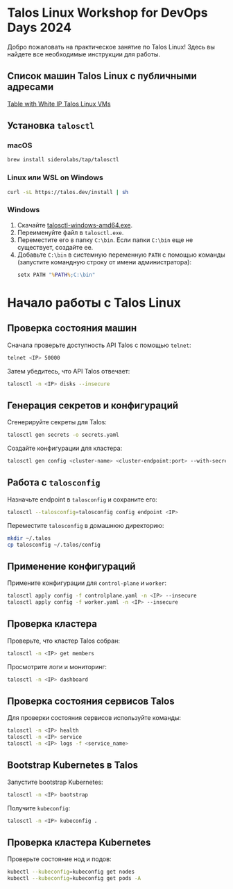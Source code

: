 # Talos Linux Workshop for DevOps Days 2024

Добро пожаловать на практическое занятие по Talos Linux! Здесь вы найдете все необходимые инструкции для работы. 

## Список машин Talos Linux с публичными адресами

[Table with White IP Talos Linux VMs](https://docs.google.com/spreadsheets/d/1Ka_Ru00UYV6pgMDJsYa5aTel1Cu8JeiHs60cwn5-NU4/edit?usp=sharing)

## Установка `talosctl`

### macOS
```bash
brew install siderolabs/tap/talosctl
```

### Linux или WSL on Windows
```bash
curl -sL https://talos.dev/install | sh
```

### Windows
1. Скачайте [talosctl-windows-amd64.exe](https://github.com/siderolabs/talos/releases/download/v1.7.4/talosctl-windows-amd64.exe).
2. Переименуйте файл в `talosctl.exe`.
3. Переместите его в папку `C:\bin`. Если папки `C:\bin` еще не существует, создайте ее.
4. Добавьте `C:\bin` в системную переменную `PATH` с помощью команды (запустите командную строку от имени администратора):
   ```cmd
   setx PATH "%PATH%;C:\bin"
   ```

# Начало работы с Talos Linux

## Проверка состояния машин

Сначала проверьте доступность API Talos с помощью `telnet`:
```bash
telnet <IP> 50000
```

Затем убедитесь, что API Talos отвечает:
```bash
talosctl -n <IP> disks --insecure
```

## Генерация секретов и конфигураций

Сгенерируйте секреты для Talos:
```bash
talosctl gen secrets -o secrets.yaml
```

Создайте конфигурации для кластера:
```bash
talosctl gen config <cluster-name> <cluster-endpoint:port> --with-secrets secrets.yaml
```

## Работа с `talosconfig`

Назначьте endpoint в `talosconfig` и сохраните его:
```bash
talosctl --talosconfig=talosconfig config endpoint <IP>
```

Переместите `talosconfig` в домашнюю директорию:
```bash
mkdir ~/.talos
cp talosconfig ~/.talos/config
```

## Применение конфигураций

Примените конфигурации для `control-plane` и `worker`:
```bash
talosctl apply config -f controlplane.yaml -n <IP> --insecure
talosctl apply config -f worker.yaml -n <IP> --insecure
```

## Проверка кластера

Проверьте, что кластер Talos собран:
```bash
talosctl -n <IP> get members
```

Просмотрите логи и мониторинг:
```bash
talosctl -n <IP> dashboard
```

## Проверка состояния сервисов Talos

Для проверки состояния сервисов используйте команды:
```bash
talosctl -n <IP> health
talosctl -n <IP> service
talosctl -n <IP> logs -f <service_name>
```

## Bootstrap Kubernetes в Talos

Запустите bootstrap Kubernetes:
```bash
talosctl -n <IP> bootstrap
```

Получите `kubeconfig`:
```bash
talosctl -n <IP> kubeconfig .
```

## Проверка кластера Kubernetes

Проверьте состояние нод и подов:
```bash
kubectl --kubeconfig=kubeconfig get nodes
kubectl --kubeconfig=kubeconfig get pods -A
```
